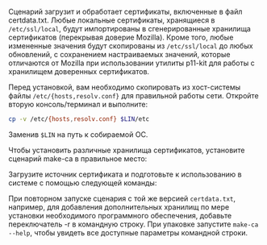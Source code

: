 <pkg :name="'make-ca'" instsize showsbu2></pkg>

Сценарий загрузит и обработает сертификаты, включенные в файл certdata.txt. Любые локальные сертификаты, хранящиеся в `/etc/ssl/local`, будут импортированы в сгенерированные хранилища сертификатов (перекрывая доверие Mozilla). Кроме того, любые измененные значения будут скопированы из `/etc/ssl/local` до любых обновлений, с сохранением настраиваемых значений, которые отличаются от Mozilla при использовании утилиты p11-kit для работы с хранилищем доверенных сертификатов.

Перед установкой, вам необходимо скопировать из хост-системы файлы `/etc/{hosts,resolv.conf}` для правильной работы сети. Откройте вторую консоль/терминал и выполните:

```bash
cp -v /etc/{hosts,resolv.conf} $LIN/etc
```

Заменив `$LIN` на путь к собираемой ОС.

Чтобы установить различные хранилища сертификатов, установите сценарий make-ca в правильное место:

<package-script :package="'make-ca'" :type="'install'"></package-script>

Загрузите источник сертификата и подготовьте к использованию в системе с помощью следующей команды:

<package-script :package="'make-ca'" :type="'postinstall'"></package-script>

При повторном запуске сценария с той же версией `certdata.txt`, например, для добавления дополнительных хранилищ по мере установки необходимого программного обеспечения, добавьте переключатель -r в командную строку. При упаковке запустите `make-ca --help`, чтобы увидеть все доступные параметры командной строки.


